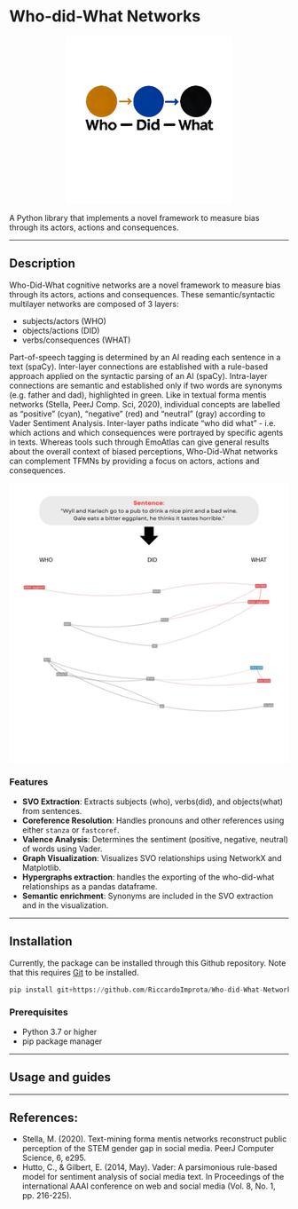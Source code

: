 # Who-did-What Networks

<p align="center">
  <img src="who-did-what logo.png" alt="WDW" width="300"/>
</p>

A Python library that implements a novel framework to measure bias through its actors, actions and consequences.

--- 
## Description
Who-Did-What cognitive networks are a novel framework to measure bias through its actors, actions and consequences. These semantic/syntactic multilayer networks are composed of 3 layers:
- subjects/actors (WHO)
- objects/actions (DID)
- verbs/consequences (WHAT)

Part-of-speech tagging is determined by an AI reading each sentence in a text (spaCy). Inter-layer connections are established with a rule-based approach applied on the syntactic parsing of an AI (spaCy). Intra-layer connections are semantic and established only if two words are synonyms (e.g. father and dad), highlighted in green. Like in textual forma mentis networks (Stella, PeerJ Comp. Sci, 2020), individual concepts are labelled as “positive” (cyan), “negative” (red) and “neutral” (gray) according to Vader Sentiment Analysis. Inter-layer paths indicate “who did what” - i.e. which actions and which consequences were portrayed by specific agents in texts. Whereas tools such through EmoAtlas can give general results about the overall context of biased perceptions, Who-Did-What networks can complement TFMNs by providing a focus on actors, actions and consequences.


<p align="center">
  <img src="WDW Sentence.jpg" alt="WDW" width="600"/>
</p>



### Features

- **SVO Extraction**: Extracts subjects (who), verbs(did), and objects(what) from sentences.
- **Coreference Resolution**: Handles pronouns and other references using either `stanza` or `fastcoref`.
- **Valence Analysis**: Determines the sentiment (positive, negative, neutral) of words using Vader.
- **Graph Visualization**: Visualizes SVO relationships using NetworkX and Matplotlib.
- **Hypergraphs extraction**: handles the exporting of the who-did-what relationships as a pandas dataframe.
- **Semantic enrichment**: Synonyms are included in the SVO extraction and in the visualization.



---
## Installation

Currently, the package can be installed through this Github repository. Note that this requires [Git](https://git-scm.com/) to be installed.

```python
pip install git+https://github.com/RiccardoImprota/Who-did-What-Networks
```

### Prerequisites

- Python 3.7 or higher
- pip package manager

---
## Usage and guides


---
## References:
- Stella, M. (2020). Text-mining forma mentis networks reconstruct public perception of the STEM gender gap in social media. PeerJ Computer Science, 6, e295.
- Hutto, C., & Gilbert, E. (2014, May). Vader: A parsimonious rule-based model for sentiment analysis of social media text. In Proceedings of the international AAAI conference on web and social media (Vol. 8, No. 1, pp. 216-225).


